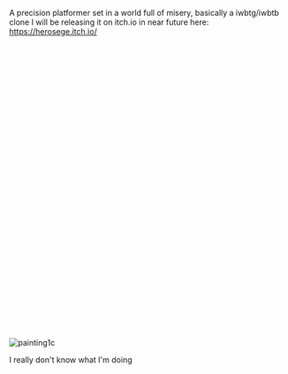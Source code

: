 A precision platformer set in a world full of misery, basically a iwbtg/iwbtb clone
I will be releasing it on itch.io in near future here:
https://herosege.itch.io/

<br><br><br><br><br><br><br>

<br><br><br><br><br><br><br>

<br><br><br><br><br><br><br>

<br><br><br><br><br><br><br>

![painting1c](https://github.com/user-attachments/assets/ec28863d-2841-4e02-b95b-2b0229ab7d33)

I really don't know what I'm doing

